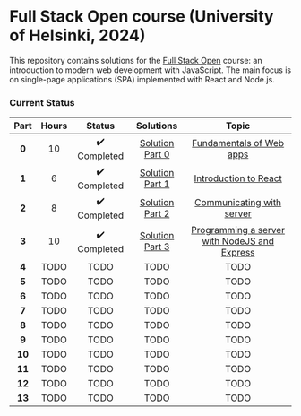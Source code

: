 # Full Stack Open course (University of Helsinki, 2024)

This repository contains solutions for the [Full Stack Open](https://fullstackopen.com/en/) course: an introduction to modern web development with JavaScript. The main focus is on single-page applications (SPA) implemented with React and Node.js.

### Current Status

| Part   | Hours         | Status          | Solutions | Topic                                                          |
| :----: | :-----------: | :-------------: | :-------: | :-------------------------------------------------------------: | 
| **0**      | 10             | ✔️ Completed     | [Solution Part 0](https://github.com/gianlucaromeo/full-stack-open/tree/main/Part%200%20-%20Fundamentals%20of%20Web%20Apps) | [Fundamentals of Web apps](https://fullstackopen.com/en/part0) | 
| **1**  | 6 | ✔️ Completed | [Solution Part 1](https://github.com/gianlucaromeo/full-stack-open/tree/main/Part%201%20-%20Introduction%20to%20React) | [Introduction to React](https://fullstackopen.com/en/part1) |
| **2**  | 8 |  ✔️ Completed | [Solution Part 2](https://github.com/gianlucaromeo/full-stack-open/tree/main/Part%202%20-%20Communicating%20with%20server) | [Communicating with server](https://fullstackopen.com/en/part2) |
| **3**  | 10 | ✔️ Completed | [Solution Part 3](https://github.com/gianlucaromeo/full-stack-open/tree/main/Part%203%20-%20Programming%20a%20server%20with%20NodeJS%20and%20Express) | [Programming a server with NodeJS and Express](https://fullstackopen.com/en/part3) |
| **4**  | TODO | TODO | TODO | TODO |
| **5**  | TODO | TODO | TODO | TODO |
| **6**  | TODO | TODO | TODO | TODO |
| **7**  | TODO | TODO | TODO | TODO |
| **8**  | TODO | TODO | TODO | TODO |
| **9**  | TODO | TODO | TODO | TODO |
| **10** | TODO | TODO | TODO | TODO |
| **11** | TODO | TODO | TODO | TODO |
| **12** | TODO | TODO | TODO | TODO |
| **13** | TODO | TODO | TODO | TODO |
